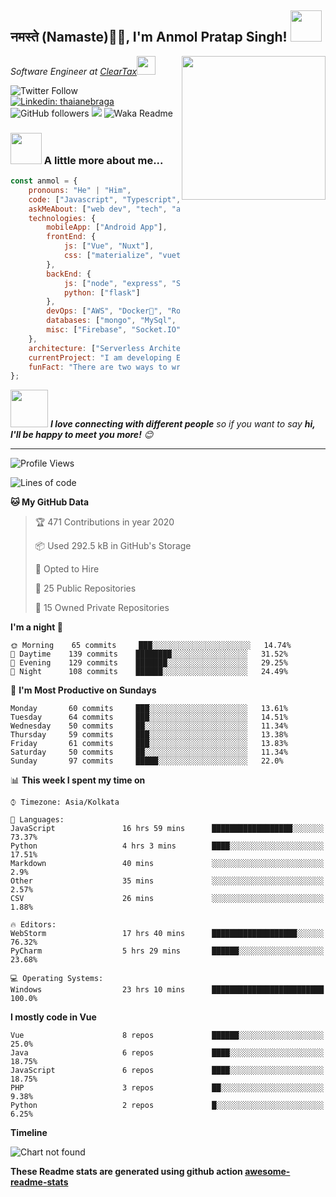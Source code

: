 <h2>नमस्ते (Namaste)🙏🏻, I'm Anmol Pratap Singh! <img src="https://media.giphy.com/media/12oufCB0MyZ1Go/giphy.gif" width="50"></h2>
<img align='right' src="https://media.giphy.com/media/M9gbBd9nbDrOTu1Mqx/giphy.gif" width="230">
<p><em>Software Engineer at <a href="http://www.cleartax.in">ClearTax</a><img src="https://media.giphy.com/media/WUlplcMpOCEmTGBtBW/giphy.gif" width="30"> 
</em></p>

![Twitter Follow](https://img.shields.io/twitter/follow/misteranmol?label=Follow)
[![Linkedin: thaianebraga](https://img.shields.io/badge/-anmol-blue?style=flat-square&logo=Linkedin&logoColor=white&link=https://www.linkedin.com/in/anmol-p-singh/)](https://www.linkedin.com/in/anmol-p-singh/)
![GitHub followers](https://img.shields.io/github/followers/anmol098?label=Follow&style=social)
![](https://visitor-badge.glitch.me/badge?page_id=anmol098.anmol098)
![Waka Readme](https://github.com/anmol098/anmol098/workflows/Waka%20Readme/badge.svg)

### <img src="https://media.giphy.com/media/VgCDAzcKvsR6OM0uWg/giphy.gif" width="50"> A little more about me...  

```javascript
const anmol = {
    pronouns: "He" | "Him",
    code: ["Javascript", "Typescript", "Python", "Java", "php"],
    askMeAbout: ["web dev", "tech", "app dev", "photography"],
    technologies: {
        mobileApp: ["Android App"],
        frontEnd: {
            js: ["Vue", "Nuxt"],
            css: ["materialize", "vuetify", "bootstrap"]
        },
        backEnd: {
            js: ["node", "express", "SuiteScript"],
            python: ["flask"]
        },
        devOps: ["AWS", "Docker🐳", "Route53", "Nginx"],
        databases: ["mongo", "MySql", "sqlite"],
        misc: ["Firebase", "Socket.IO", "selenium", "open-cv", "php", "SuiteApp"]
    },
    architecture: ["Serverless Architecture", "Progressive web applications", "Single page applications"],
    currentProject: "I am developing Extension for NetSuite using SuiteScript2.0",
    funFact: "There are two ways to write error-free programs; only the third one works"
};
```

<img src="https://media.giphy.com/media/LnQjpWaON8nhr21vNW/giphy.gif" width="60"> <em><b>I love connecting with different people</b> so if you want to say <b>hi, I'll be happy to meet you more!</b> 😊</em>

---
<!--START_SECTION:waka-->
![Profile Views](http://img.shields.io/badge/Profile%20Views-1798-blue)

![Lines of code](https://img.shields.io/badge/From%20Hello%20World%20I've%20written-2.7%20million%20Lines%20of%20code-blue)

**🐱 My GitHub Data** 

> 🏆 471 Contributions in year 2020
 > 
> 📦 Used 292.5 kB in GitHub's Storage 
 > 
> 💼 Opted to Hire
 > 
> 📜 25 Public Repositories 
 > 
> 🔑 15 Owned Private Repositories 

**I'm a night 🦉** 

```text
🌞 Morning    65 commits     ███░░░░░░░░░░░░░░░░░░░░░░   14.74% 
🌆 Daytime    139 commits    ████████░░░░░░░░░░░░░░░░░   31.52% 
🌃 Evening    129 commits    ███████░░░░░░░░░░░░░░░░░░   29.25% 
🌙 Night      108 commits    ██████░░░░░░░░░░░░░░░░░░░   24.49%

```
📅 **I'm Most Productive on Sundays** 

```text
Monday       60 commits     ███░░░░░░░░░░░░░░░░░░░░░░   13.61% 
Tuesday      64 commits     ███░░░░░░░░░░░░░░░░░░░░░░   14.51% 
Wednesday    50 commits     ██░░░░░░░░░░░░░░░░░░░░░░░   11.34% 
Thursday     59 commits     ███░░░░░░░░░░░░░░░░░░░░░░   13.38% 
Friday       61 commits     ███░░░░░░░░░░░░░░░░░░░░░░   13.83% 
Saturday     50 commits     ██░░░░░░░░░░░░░░░░░░░░░░░   11.34% 
Sunday       97 commits     █████░░░░░░░░░░░░░░░░░░░░   22.0%

```


📊 **This week I spent my time on** 

```text
⌚︎ Timezone: Asia/Kolkata

💬 Languages: 
JavaScript               16 hrs 59 mins      ██████████████████░░░░░░░   73.37% 
Python                   4 hrs 3 mins        ████░░░░░░░░░░░░░░░░░░░░░   17.51% 
Markdown                 40 mins             ░░░░░░░░░░░░░░░░░░░░░░░░░   2.9% 
Other                    35 mins             ░░░░░░░░░░░░░░░░░░░░░░░░░   2.57% 
CSV                      26 mins             ░░░░░░░░░░░░░░░░░░░░░░░░░   1.88%

🔥 Editors: 
WebStorm                 17 hrs 40 mins      ███████████████████░░░░░░   76.32% 
PyCharm                  5 hrs 29 mins       ██████░░░░░░░░░░░░░░░░░░░   23.68%

💻 Operating Systems: 
Windows                  23 hrs 10 mins      █████████████████████████   100.0%

```

**I mostly code in Vue** 

```text
Vue                      8 repos             ██████░░░░░░░░░░░░░░░░░░░   25.0% 
Java                     6 repos             ████░░░░░░░░░░░░░░░░░░░░░   18.75% 
JavaScript               6 repos             ████░░░░░░░░░░░░░░░░░░░░░   18.75% 
PHP                      3 repos             ██░░░░░░░░░░░░░░░░░░░░░░░   9.38% 
Python                   2 repos             █░░░░░░░░░░░░░░░░░░░░░░░░   6.25%

```


**Timeline**

![Chart not found](https://github.com/anmol098/anmol098/blob/master/charts/bar_graph.png) 


<!--END_SECTION:waka-->

**These Readme stats are generated using github action [awesome-readme-stats](https://github.com/anmol098/waka-readme-stats)**
